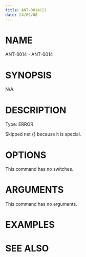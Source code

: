 ```yaml
---
title: ANT-0014(2)
date: 24/09/08
---
```


# NAME

ANT-0014 - ANT-0014

# SYNOPSIS

N/A.

# DESCRIPTION

Type: ERROR

Skipped net {} because it is special.

# OPTIONS

This command has no switches.

# ARGUMENTS

This command has no arguments.

# EXAMPLES

# SEE ALSO
